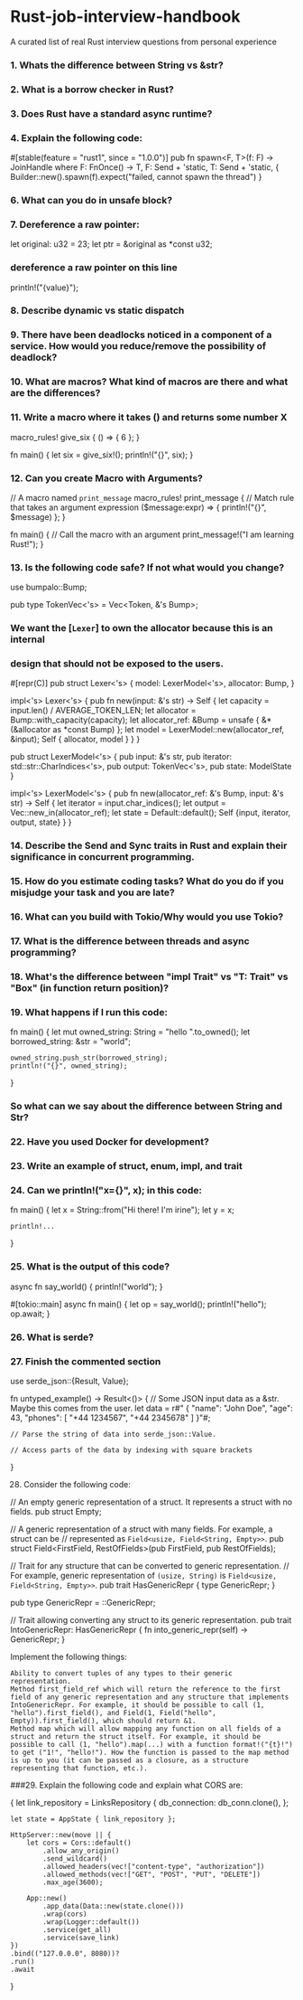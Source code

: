 # Rust-job-interview-handbook
A curated list of real Rust interview questions from personal experience

### 1. Whats the difference between String vs &str?

### 2. What is a borrow checker in Rust?

### 3. Does Rust have a standard async runtime?

### 4. Explain the following code:
#[stable(feature = "rust1", since = "1.0.0")]
pub fn spawn<F, T>(f: F) -> JoinHandle<T>
where
    F: FnOnce() -> T,
    F: Send + 'static,
    T: Send + 'static,
{
    Builder::new().spawn(f).expect("failed, cannot spawn the thread")
}

### 6. What can you do in unsafe block?

### 7. Dereference a raw pointer:
let original: u32 = 23;
let ptr = &original as *const u32;
### dereference a raw pointer on this line

println!("{value}");

### 8. Describe dynamic vs static dispatch

### 9. There have been deadlocks noticed in a component of a service. How would you reduce/remove the possibility of deadlock?

### 10. What are macros? What kind of macros are there and what are the differences?

### 11. Write a macro where it takes () and returns some number X
macro_rules! give_six {
    () => {
        6
    };
}

fn main() {
    let six = give_six!();
    println!("{}", six);
}

### 12. Can you create Macro with Arguments?
// A macro named `print_message`
macro_rules! print_message {
    // Match rule that takes an argument expression
    ($message:expr) => {
        println!("{}", $message)
    };
}

fn main() {
    // Call the macro with an argument
    print_message!("I am learning Rust!");
}

### 13. Is the following code safe? If not what would you change?
use bumpalo::Bump;

pub type TokenVec<'s> = Vec<Token, &'s Bump>;

### We want the [`Lexer`] to own the allocator because this is an internal
### design that should not be exposed to the users.
#[repr(C)]
pub struct Lexer<'s> {
    model: LexerModel<'s>,
    allocator: Bump,
}

impl<'s> Lexer<'s> {
    pub fn new(input: &'s str) -> Self {
        let capacity = input.len() / AVERAGE_TOKEN_LEN;
        let allocator = Bump::with_capacity(capacity);
        let allocator_ref: &Bump = unsafe { &*(&allocator as *const Bump) };
        let model = LexerModel::new(allocator_ref, &input);
        Self { allocator, model }
    }
}

pub struct LexerModel<'s> {
    pub input: &'s str,
    pub iterator: std::str::CharIndices<'s>,
    pub output: TokenVec<'s>,
    pub state: ModelState
}

impl<'s> LexerModel<'s> {
    pub fn new(allocator_ref: &'s Bump, input: &'s str) -> Self {
        let iterator = input.char_indices();
        let output = Vec::new_in(allocator_ref);
        let state = Default::default();
        Self {input, iterator, output, state}
    }
}

### 14. Describe the Send and Sync traits in Rust and explain their significance in concurrent programming.

### 15. How do you estimate coding tasks? What do you do if you misjudge your task and you are late?

### 16. What can you build with Tokio/Why would you use Tokio?

### 17. What is the difference between threads and async programming?

### 18. What's the difference between "impl Trait" vs "T: Trait" vs "Box<dyn Trait>" (in function return position)?

### 19. What happens if I run this code:
fn main() {
    let mut owned_string: String = "hello ".to_owned();
    let borrowed_string: &str = "world";

    owned_string.push_str(borrowed_string);
    println!("{}", owned_string);
}
### So what can we say about the difference between String and Str?

### 22. Have you used Docker for development?

### 23. Write an example of struct, enum, impl, and trait

### 24. Can we println!("x={}", x); in this code:
fn main() {
    let x = String::from("Hi there! I'm irine");
    let y = x;

    println!...
}

### 25. What is the output of this code?
async fn say_world() {
    println!("world");
}

#[tokio::main]
async fn main() {
    let op = say_world();
    println!("hello");
    op.await;
}

### 26. What is serde?

### 27. Finish the commented section
use serde_json::{Result, Value};

fn untyped_example() -> Result<()> {
    // Some JSON input data as a &str. Maybe this comes from the user.
    let data = r#"
        {
            "name": "John Doe",
            "age": 43,
            "phones": [
                "+44 1234567",
                "+44 2345678"
            ]
        }"#;

    // Parse the string of data into serde_json::Value.

    // Access parts of the data by indexing with square brackets

}

28. Consider the following code:

// An empty generic representation of a struct. It represents a struct with no fields.
pub struct Empty;

// A generic representation of a struct with many fields. For example, a struct can be
// represented as `Field<usize, Field<String, Empty>>`.
pub struct Field<FirstField, RestOfFields>(pub FirstField, pub RestOfFields);

// Trait for any structure that can be converted to generic representation.
// For example, generic representation of `(usize, String)` is `Field<usize, Field<String, Empty>>`.
pub trait HasGenericRepr {
    type GenericRepr;
}

pub type GenericRepr<T> = <T as HasGenericRepr>::GenericRepr;

// Trait allowing converting any struct to its generic representation.
pub trait IntoGenericRepr: HasGenericRepr {
    fn into_generic_repr(self) -> GenericRepr<Self>;
}

Implement the following things:

    Ability to convert tuples of any types to their generic representation.
    Method first_field_ref which will return the reference to the first field of any generic representation and any structure that implements IntoGenericRepr. For example, it should be possible to call (1, "hello").first_field(), and Field(1, Field("hello", Empty)).first_field(), which should return &1.
    Method map which will allow mapping any function on all fields of a struct and return the struct itself. For example, it should be possible to call (1, "hello").map(...) with a function format!("{t}!") to get ("1!", "hello!"). How the function is passed to the map method is up to you (it can be passed as a closure, as a structure representing that function, etc.).


###29. Explain the following code and explain what CORS are:

{
    let link_repository = LinksRepository {
        db_connection: db_conn.clone(),
    };

    let state = AppState { link_repository };

    HttpServer::new(move || {
        let cors = Cors::default()
            .allow_any_origin()
            .send_wildcard()
            .allowed_headers(vec!["content-type", "authorization"])
            .allowed_methods(vec!["GET", "POST", "PUT", "DELETE"])
            .max_age(3600);

        App::new()
            .app_data(Data::new(state.clone()))
            .wrap(cors)
            .wrap(Logger::default())
            .service(get_all)
            .service(save_link)
    })
    .bind(("127.0.0.0", 8080))?
    .run()
    .await
}

